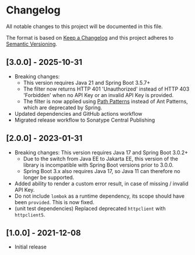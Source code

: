 # Changelog
All notable changes to this project will be documented in this file.

The format is based on [Keep a Changelog](http://keepachangelog.com/en/1.0.0/)
and this project adheres to [Semantic Versioning](http://semver.org/spec/v2.0.0.html).

## [3.0.0] - 2025-10-31

- Breaking changes: 
  - This version requires Java 21 and Spring Boot 3.5.7+
  - The filter now returns HTTP 401 'Unauthorized' instead of HTTP 403 'Forbidden' when no API Key or an invalid API Key is provided.
  - The filter is now applied using [Path Patterns](https://docs.spring.io/spring-framework/docs/current/javadoc-api/org/springframework/web/util/pattern/PathPattern.html) instead of Ant Patterns, which are deprecated by Spring.
- Updated dependencies and GitHub actions workflow
- Migrated release workflow to Sonatype Central Publishing

## [2.0.0] - 2023-01-31
- Breaking changes: This version requires Java 17 and Spring Boot 3.0.2+
  - Due to the switch from Java EE to Jakarta EE, this version of the library is incompatible with Spring Boot versions prior to 3.0.0.
  - Spring Boot 3.x also requires Java 17, so Java 11 can therefore no longer be supported.
- Added ability to render a custom error result, in case of missing / invalid API Key.
- Do not include `lombok` as a runtime dependency, its scope should have been `provided`. This is now fixed.
- (unit test dependencies) Replaced deprecated `httpclient` with `httpclient5`.

## [1.0.0] - 2021-12-08
- Initial release

